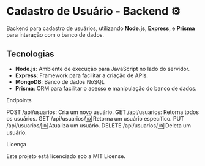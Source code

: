 # Cadastro de Usuário - Backend ⚙️
Backend para cadastro de usuários, utilizando **Node.js**, **Express**, e **Prisma** para interação com o banco de dados.

## Tecnologias

- **Node.js**: Ambiente de execução para JavaScript no lado do servidor.
- **Express**: Framework para facilitar a criação de APIs.
- **MongoDB**: Banco de dados NoSQL
- **Prisma**: ORM para facilitar o acesso e manipulação do banco de dados.

Endpoints

POST /api/usuarios: Cria um novo usuário.
GET /api/usuarios: Retorna todos os usuários.
GET /api/usuarios/:id: Retorna um usuário específico.
PUT /api/usuarios/:id: Atualiza um usuário.
DELETE /api/usuarios/:id: Deleta um usuário.

Licença

Este projeto está licenciado sob a MIT License.
